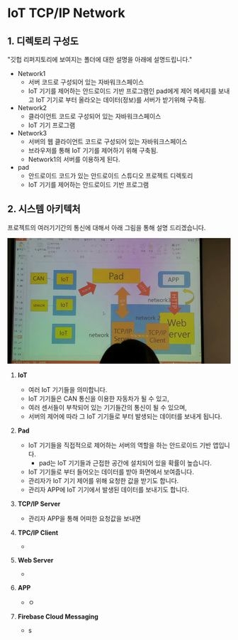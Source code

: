 # IoT TCP/IP Network

   

## 1. 디렉토리 구성도

"깃헙 리퍼지토리에 보여지는 폴더에 대한 설명을 아래에 설명드립니다."



- Network1
  - 서버 코드로 구성되어 있는 자바워크스페이스
  - IoT 기기를 제어하는 안드로이드 기반 프로그램인 pad에게 제어 메세지를 보내고 IoT 기기로 부터 올라오는 데이터(정보)를 서버가 받기위해 구축됨.
- Network2
  - 클라이언트 코드로 구성되어 있는 자바워크스페이스
  - IoT 기기 프로그램
- Network3
  - 서버의 웹 클라이언트 코드로 구성되어 있는 자바워크스페이스
  - 브라우저를 통해 IoT 기기를 제어하기 위해 구축됨.
  - Network1의 서버를 이용하게 된다.
- pad
  - 안드로이드 코드가 있는 안드로이드 스튜디오 프로젝트 디렉토리
  - IoT 기기를 제어하는 안드로이드 기반 프로그램

   

   

## 2. 시스템 아키텍처

프로젝트의 여러기기간의 통신에 대해서 아래 그림을 통해 설명 드리겠습니다.

![system_architecture](./img/system_architecture.jpeg)





1. **IoT**

   - 여러 IoT 기기들을 의미합니다.
   - IoT 기기들은 CAN 통신을 이용한 자동차가 될 수 있고,
   - 여러 센서들이 부착되어 있는 기기들간의 통신이 될 수 있으며,
   - 서버의 제어에 따라 그 IoT 기기들로 부터 발생되는 데이터를 보내게 됩니다.

   

2. **Pad**

   - IoT 기기들을 직접적으로 제어하는 서버의 역할을 하는 안드로이드 기반 앱입니다.
     - pad는 IoT 기기들과 근접한 공간에 설치되어 있을 확률이 높습니다.
   - IoT 기기들로 부터 들어오는 데이터를 받아 화면에서 보여줍니다.
   - 관리자가 IoT 기기 제어를 위해 요청한 값을 받기도 합니다.
   - 관리자 APP에 IoT 기기에서 발생된 데이터를 보내기도 합니다.

   

3. **TCP/IP Server**

   - 관리자 APP을 통해 어떠한 요청값을 보내면 

4. **TPC/IP Client**

   - 

5. **Web Server**

   - 

6. **APP**

   - ㅇ

7. **Firebase Cloud Messaging**

   - s






